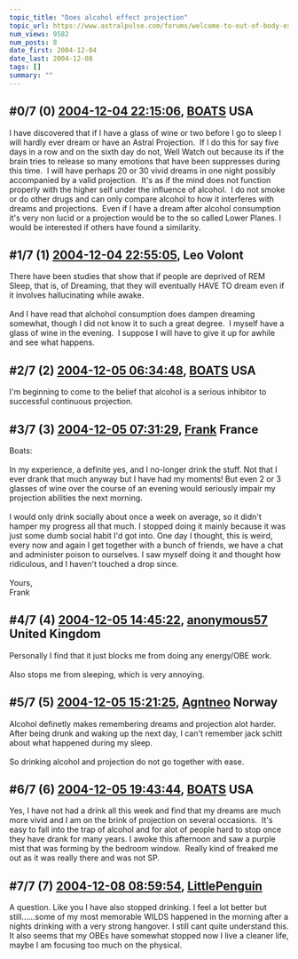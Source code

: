 ```yaml
---
topic_title: "Does alcohol effect projection"
topic_url: https://www.astralpulse.com/forums/welcome-to-out-of-body-experiences!/does-alcohol-effect-projection
num_views: 9582
num_posts: 8
date_first: 2004-12-04
date_last: 2004-12-08
tags: []
summary: ""
---
```


## \#0/7 (0) [2004-12-04 22:15:06](https://www.astralpulse.com/forums/index.php?msg=136137), [BOATS](https://www.astralpulse.com/forums/profile/?u=4755) USA ##
<section>
I have discovered that if I have a glass of wine or two before I go to sleep I will hardly ever dream or have an Astral Projection.  If I do this for say five days in a row and on the sixth day do not, Well Watch out because its if the brain tries to release so many emotions that have been suppresses during this time.  I will have perhaps 20 or 30 vivid dreams in one night possibly accompanied by a valid projection.  It's as if the mind does not function properly with the higher self under the influence of alcohol.  I do not smoke or do other drugs and can only compare alcohol to how it interferes with dreams and projections.  Even if I have a dream after alcohol consumption it's very non lucid or a projection would be to the so called Lower Planes. I would be interested if others have found a similarity.
</section>

## \#1/7 (1) [2004-12-04 22:55:05](https://www.astralpulse.com/forums/index.php?msg=136153), Leo Volont  ##
<section>
There have been studies that show that if people are deprived of REM Sleep, that is, of Dreaming, that they will eventually HAVE TO dream even if it involves hallucinating while awake.
<br>
<br>
And I have read that alchohol consumption does dampen dreaming somewhat, though I did not know it to such a great degree.  I myself have a glass of wine in the evening.  I suppose I will have to give it up for awhile and see what happens.
</section>

## \#2/7 (2) [2004-12-05 06:34:48](https://www.astralpulse.com/forums/index.php?msg=136205), [BOATS](https://www.astralpulse.com/forums/profile/?u=4755) USA ##
<section>
I'm beginning to come to the belief that alcohol is a serious inhibitor to successful continuous projection.
</section>

## \#3/7 (3) [2004-12-05 07:31:29](https://www.astralpulse.com/forums/index.php?msg=136216), [Frank](https://www.astralpulse.com/forums/profile/?u=359) France ##
<section>
Boats:
<br>
<br>
In my experience, a definite yes, and I no-longer drink the stuff. Not that I ever drank that much anyway but I have had my moments! But even 2 or 3 glasses of wine over the course of an evening would seriously impair my projection abilities the next morning.
<br>
<br>
I would only drink socially about once a week on average, so it didn't hamper my progress all that much. I stopped doing it mainly because it was just some dumb social habit I'd got into. One day I thought, this is weird, every now and again I get together with a bunch of friends, we have a chat and administer poison to ourselves. I saw myself doing it and thought how ridiculous, and I haven't touched a drop since.
<br>
<br>
Yours,
<br>
Frank
</section>

## \#4/7 (4) [2004-12-05 14:45:22](https://www.astralpulse.com/forums/index.php?msg=136276), [anonymous57](https://www.astralpulse.com/forums/profile/?u=3739) United Kingdom ##
<section>
Personally I find that it just blocks me from doing any energy/OBE work.
<br>
<br>
Also stops me from sleeping, which is very annoying.
</section>

## \#5/7 (5) [2004-12-05 15:21:25](https://www.astralpulse.com/forums/index.php?msg=136279), [Agntneo](https://www.astralpulse.com/forums/profile/?u=4241) Norway ##
<section>
Alcohol definetly makes remembering dreams and projection alot harder.
<br>
After being drunk and waking up the next day, I can't remember jack schitt about what happened during my sleep.
<br>
<br>
So drinking alcohol and projection do not go together with ease.
</section>

## \#6/7 (6) [2004-12-05 19:43:44](https://www.astralpulse.com/forums/index.php?msg=136337), [BOATS](https://www.astralpulse.com/forums/profile/?u=4755) USA ##
<section>
Yes, I have not had a drink all this week and find that my dreams are much more vivid and I am on the brink of projection on several occasions.  It's easy to fall into the trap of alcohol and for alot of people hard to stop once they have drank for many years. I awoke this afternoon and saw a purple mist that was forming by the bedroom window.  Really kind of freaked me out as it was really there and was not SP.
</section>

## \#7/7 (7) [2004-12-08 08:59:54](https://www.astralpulse.com/forums/index.php?msg=136815), [LittlePenguin](https://www.astralpulse.com/forums/profile/?u=7183)  ##
<section>
A question. Like you I have also stopped drinking. I feel a lot better but still......some of my most memorable WILDS happened in the morning after a nights drinking with a very strong hangover. I still cant quite understand this. It also seems that my OBEs have somewhat stopped now I live a cleaner life, maybe I am focusing too much on the physical.
</section>